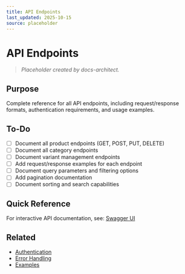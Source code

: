```yaml
---
title: API Endpoints
last_updated: 2025-10-15
source: placeholder
---
```


# API Endpoints

> _Placeholder created by docs-architect._

## Purpose

Complete reference for all API endpoints, including request/response formats, authentication requirements, and usage examples.

## To-Do

- [ ] Document all product endpoints (GET, POST, PUT, DELETE)
- [ ] Document all category endpoints
- [ ] Document variant management endpoints
- [ ] Add request/response examples for each endpoint
- [ ] Document query parameters and filtering options
- [ ] Add pagination documentation
- [ ] Document sorting and search capabilities

## Quick Reference

For interactive API documentation, see: [Swagger UI](https://product-catalog-api-1t6o.onrender.com/swagger/index.html)

## Related

- [Authentication](./Auth.md)
- [Error Handling](./Errors.md)
- [Examples](./Examples.md)
